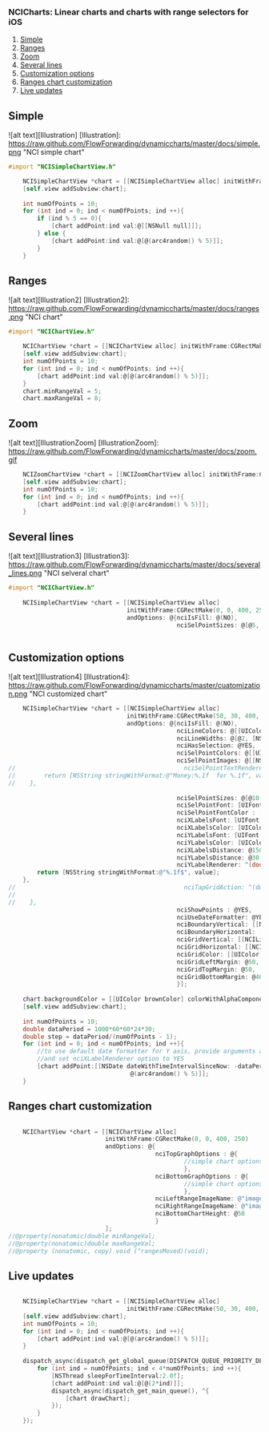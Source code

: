 ### NCICharts: Linear charts and charts with range selectors for iOS

1. [Simple](#simple)
1. [Ranges](#ranges)
1. [Zoom](#zoom)
1. [Several lines](#several-lines)
1. [Customization options](#customization-options)
1. [Ranges chart customization](#ranges-chart-customization)
1. [Live updates](#live-updates)

## Simple

![alt text][Illustration]
[Illustration]: https://raw.github.com/FlowForwarding/dynamiccharts/master/docs/simple.png "NCI simple chart"

```ObjectiveC
#import "NCISimpleChartView.h"

    NCISimpleChartView *chart = [[NCISimpleChartView alloc] initWithFrame:CGRectMake(50, 30, 400, 250)];
    [self.view addSubview:chart];
    
    int numOfPoints = 10;
    for (int ind = 0; ind < numOfPoints; ind ++){
        if (ind % 5 == 0){
            [chart addPoint:ind val:@[[NSNull null]]];
        } else {
            [chart addPoint:ind val:@[@(arc4random() % 5)]];
        }
    }
``` 

## Ranges

![alt text][Illustration2]
[Illustration2]: https://raw.github.com/FlowForwarding/dynamiccharts/master/docs/ranges.png "NCI chart"

```ObjectiveC
#import "NCIChartView.h"

    NCIChartView *chart = [[NCIChartView alloc] initWithFrame:CGRectMake(0, 0, 300, 400)];
    [self.view addSubview:chart];
    int numOfPoints = 10;
    for (int ind = 0; ind < numOfPoints; ind ++){
        [chart addPoint:ind val:@[@(arc4random() % 5)]];
    }
    chart.minRangeVal = 5;
    chart.maxRangeVal = 8; 
```

## Zoom

![alt text][IllustrationZoom]
[IllustrationZoom]: https://raw.github.com/FlowForwarding/dynamiccharts/master/docs/zoom.gif 

```ObjectiveC
    NCIZoomChartView *chart = [[NCIZoomChartView alloc] initWithFrame:CGRectMake(0, 0, 300, 400)];
    [self.view addSubview:chart];
    int numOfPoints = 10;
    for (int ind = 0; ind < numOfPoints; ind ++){
        [chart addPoint:ind val:@[@(arc4random() % 5)]];
    }
```

## Several lines

![alt text][Illustration3]
[Illustration3]: https://raw.github.com/FlowForwarding/dynamiccharts/master/docs/several_lines.png "NCI selveral chart"

```ObjectiveC
#import "NCIChartView.h"
    
    NCISimpleChartView *chart = [[NCISimpleChartView alloc]
                                 initWithFrame:CGRectMake(0, 0, 400, 250)
                                 andOptions: @{nciIsFill: @(NO),
                                               nciSelPointSizes: @[@5, @10, @5]}];
                                               
```

## Customization options

![alt text][Illustration4]
[Illustration4]: https://raw.github.com/FlowForwarding/dynamiccharts/master/cuatomization.png "NCI customized chart" 

```ObjectiveC
    NCISimpleChartView *chart = [[NCISimpleChartView alloc]
                                 initWithFrame:CGRectMake(50, 30, 400, 250)
                                 andOptions: @{nciIsFill: @(NO),
                                               nciLineColors: @[[UIColor orangeColor], [NSNull null]],
                                               nciLineWidths: @[@2, [NSNull null]],
                                               nciHasSelection: @YES,
                                               nciSelPointColors: @[[UIColor redColor]],
                                               nciSelPointImages: @[[NSNull null], @"star"],
//                                               nciSelPointTextRenderer: ^(double argument, NSArray* values){
//        return [NSString stringWithFormat:@"Money:%.1f  for %.1f", value, argument];
//    },
                                               
                                               nciSelPointSizes: @[@10, [NSNull null]],
                                               nciSelPointFont: [UIFont fontWithName:@"MarkerFelt-Thin" size:12],
                                               nciSelPointFontColor : [UIColor redColor],
                                               nciXLabelsFont: [UIFont fontWithName:@"MarkerFelt-Thin" size:12],
                                               nciXLabelsColor: [UIColor blueColor],
                                               nciYLabelsFont: [UIFont fontWithName:@"MarkerFelt-Thin" size:12],
                                               nciYLabelsColor: [UIColor brownColor],
                                               nciXLabelsDistance: @150,
                                               nciYLabelsDistance: @30,
                                               nciYLabelRenderer: ^(double value){
        return [NSString stringWithFormat:@"%.1f$", value];
    },
//                                               nciTapGridAction: ^(double argument, double value, float xInGrid, float yInGrid){
//        
//    },
                                               nciShowPoints : @YES,
                                               nciUseDateFormatter: @YES,//nciXLabelRenderer
                                               nciBoundaryVertical: [[NCILine alloc] initWithWidth:1 color:[UIColor blackColor] andDashes:@[@2,@2]],
                                               nciBoundaryHorizontal: [[NCILine alloc] initWithWidth:2 color:[UIColor redColor] andDashes:nil],
                                               nciGridVertical: [[NCILine alloc] initWithWidth:1 color:[UIColor purpleColor] andDashes:nil],
                                               nciGridHorizontal: [[NCILine alloc] initWithWidth:2 color:[UIColor greenColor] andDashes:@[@2,@2]],
                                               nciGridColor: [[UIColor yellowColor] colorWithAlphaComponent:0.2],
                                               nciGridLeftMargin: @50,
                                               nciGridTopMargin: @50,
                                               nciGridBottomMargin: @40
                                               }];
    
    chart.backgroundColor = [[UIColor brownColor] colorWithAlphaComponent:0.2];
    [self.view addSubview:chart];
    
    int numOfPoints = 10;
    double dataPeriod = 1000*60*60*24*30;
    double step = dataPeriod/(numOfPoints - 1);
    for (int ind = 0; ind < numOfPoints; ind ++){
        //to use default date formatter for Y axis, provide arguments as  timeIntervalSince1970
        //and set nciXLabelRenderer option to YES
        [chart addPoint:[[NSDate dateWithTimeIntervalSinceNow: -dataPeriod + step *ind] timeIntervalSince1970] val:@[@(arc4random() % 5),
                                  @(arc4random() % 5)]];
    }            

``` 

## Ranges chart customization

```ObjectiveC

    NCIChartView *chart = [[NCIChartView alloc]
                           initWithFrame:CGRectMake(0, 0, 400, 250)
                           andOptions: @{
                                         nciTopGraphOptions : @{
                                                 //simple chart options
                                                 },
                                         nciBottomGraphOptions : @{
                                                 //simple chart options
                                                 },
                                         nciLeftRangeImageName: @"image",
                                         nciRightRangeImageName: @"image",
                                         nciBottomChartHeight: @50
                                         }
                           ];
//@property(nonatomic)double minRangeVal;
//@property(nonatomic)double maxRangeVal;
//@property (nonatomic, copy) void (^rangesMoved)(void);   

```

## Live updates

```ObjectiveC

    NCISimpleChartView *chart = [[NCISimpleChartView alloc]
                                 initWithFrame:CGRectMake(50, 30, 400, 250)];
    [self.view addSubview:chart];
    int numOfPoints = 10;
    for (int ind = 0; ind < numOfPoints; ind ++){
        [chart addPoint:ind val:@[@(arc4random() % 5)]];
    }
    
    dispatch_async(dispatch_get_global_queue(DISPATCH_QUEUE_PRIORITY_DEFAULT, 0), ^{
        for (int ind = numOfPoints; ind < 4*numOfPoints; ind ++){
            [NSThread sleepForTimeInterval:2.0f];
            [chart addPoint:ind val:@[@(2*ind)]];
            dispatch_async(dispatch_get_main_queue(), ^{
                [chart drawChart];
            });
        }
    });
```    
